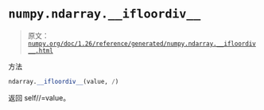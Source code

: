 # `numpy.ndarray.__ifloordiv__`

> 原文：[`numpy.org/doc/1.26/reference/generated/numpy.ndarray.__ifloordiv__.html`](https://numpy.org/doc/1.26/reference/generated/numpy.ndarray.__ifloordiv__.html)

方法

```py
ndarray.__ifloordiv__(value, /)
```

返回 self//=value。
